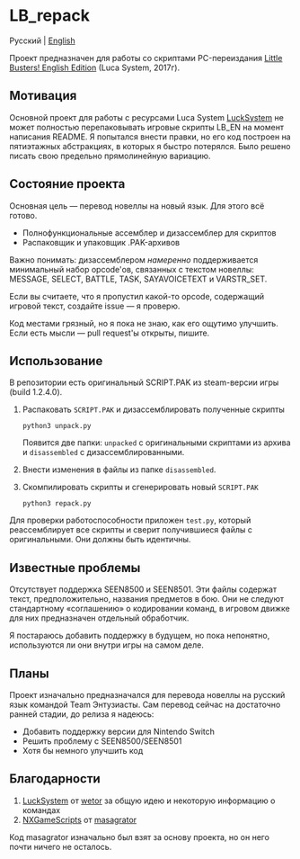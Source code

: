 # LB_repack
Русский | [English](README_en.md)

Проект предназначен для работы со скриптами PC-переиздания [Little Busters! English Edition](https://vndb.org/v5 "リトルバスターズ！")  (Luca System, 2017г).


## Мотивация
Основной проект для работы с ресурсами Luca System [LuckSystem](https://github.com/wetor/LuckSystem) не может полностью перепаковывать игровые скрипты LB_EN на момент написания README. Я попытался внести правки, но его код построен на пятиэтажных абстракциях, в которых я быстро потерялся. Было решено писать свою предельно прямолинейную вариацию.

## Состояние проекта
Основная цель — перевод новеллы на новый язык. Для этого всё готово. 

 - Полнофункциональные ассемблер и дизассемблер для скриптов
 - Распаковщик и упаковщик .PAK-архивов

Важно понимать: дизассемблером *намеренно* поддерживается минимальный набор opcode'ов, связанных с текстом новеллы:
MESSAGE, SELECT, BATTLE, TASK, SAYAVOICETEXT и VARSTR_SET.

Если вы считаете, что я пропустил какой-то opcode, содержащий игровой текст, создайте issue — я проверю.

Код местами грязный, но я пока не знаю, как его ощутимо улучшить. Если есть мысли — pull request'ы открыты, пишите.

## Использование
В репозитории есть оригинальный SCRIPT.PAK из steam-версии игры (build 1.2.4.0).
1. Распаковать `SCRIPT.PAK` и дизассемблировать полученные скрипты

    `python3 unpack.py`
    
    Появится две папки: `unpacked` с оригинальными скриптами из архива и `disassembled` с дизассемблированными.

2. Внести изменения в файлы из папке `disassembled`.

3. Скомпилировать скрипты и сгенерировать новый `SCRIPT.PAK`
	
    `python3 repack.py`

Для проверки работоспособности приложен `test.py`, который реассемблирует все скрипты и сверит получившиеся файлы с оригинальными. Они должны быть идентичны. 

## Известные проблемы
Отсутствует поддержка SEEN8500 и SEEN8501. Эти файлы содержат текст, предположительно, названия предметов в бою.
Они не следуют стандартному «соглашению» о кодировании команд, в игровом движке для них предназначен отдельный обработчик. 

Я постараюсь добавить поддержку в будущем, но пока непонятно, используются ли они внутри игры на самом деле.


## Планы
Проект изначально предназначался для перевода новеллы на русский язык командой Team Энтузиасты. 
Сам перевод сейчас на достаточно ранней стадии, до релиза я надеюсь: 
 - Добавить поддержку версии для Nintendo Switch
 - Решить проблему с SEEN8500/SEEN8501
 - Хотя бы немного улучшить код


## Благодарности
1. [LuckSystem](https://github.com/wetor/LuckSystem) от [wetor](https://github.com/wetor) за общую идею и некоторую информацию о командах
2. [NXGameScripts](https://github.com/masagrator/NXGameScripts/tree/f0c6f0d847ea3bf7ca6f6b5b43101cdb003d52ea/Summer%20Pockets%20REFLECTION%20BLUE) от [masagrator](https://github.com/masagrator)

Код masagrator изначально был взят за основу проекта, но он него почти ничего не осталось.
